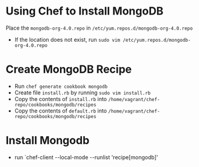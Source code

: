 # Using Chef to Install MongoDB

Place the `mongodb-org-4.0.repo` in `/etc/yum.repos.d/mongodb-org-4.0.repo`

- If the location does not exist, run `sudo vim /etc/yum.repos.d/mongodb-org-4.0.repo`


# Create MongoDB Recipe

- Run `chef generate cookbook mongodb`
- Create file `install.rb` by running `sudo vim install.rb`
- Copy the contents of `install.rb` into `/home/vagrant/chef-repo/cookbooks/mongodb/recipes`
- Copy the contents of `default.rb` into `/home/vagrant/chef-repo/cookbooks/mongodb/recipes`


# Install Mongodb

- run `chef-client --local-mode --runlist 'recipe[mongodb]'





